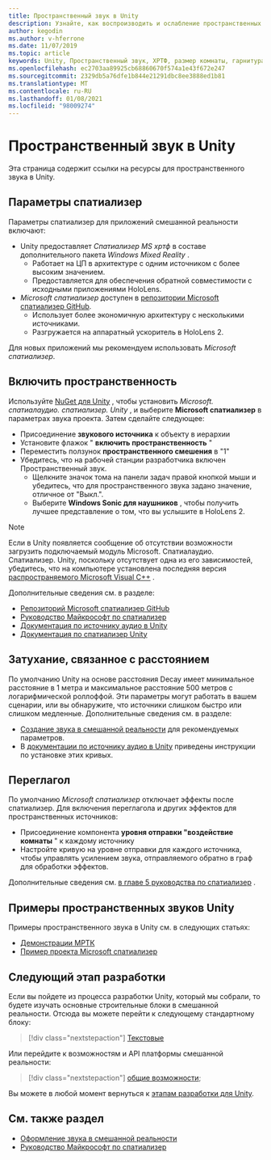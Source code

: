 ```yaml
---
title: Пространственный звук в Unity
description: Узнайте, как воспроизводить и ослабление пространственных звуков из определенной трехмерной точки в сцене Unity с помощью примеров.
author: kegodin
ms.author: v-hferrone
ms.date: 11/07/2019
ms.topic: article
keywords: Unity, Пространственный звук, ХРТФ, размер комнаты, гарнитура смешанной реальности, гарнитура Windows Mixed Reality, гарнитура виртуальной реальности, МРТК, набор средств смешанной реальности, спатиализер, переглагол
ms.openlocfilehash: ec2703aa89925cb68860670f574a1e43f672e247
ms.sourcegitcommit: 2329db5a76dfe1b844e21291dbc8ee3888ed1b81
ms.translationtype: MT
ms.contentlocale: ru-RU
ms.lasthandoff: 01/08/2021
ms.locfileid: "98009274"
---
```

# <a name="spatial-sound-in-unity"></a>Пространственный звук в Unity

Эта страница содержит ссылки на ресурсы для пространственного звука в Unity.

## <a name="spatializer-options"></a>Параметры спатиализер

Параметры спатиализер для приложений смешанной реальности включают:
* Unity предоставляет *Спатиализер MS хртф* в составе дополнительного пакета *Windows Mixed Reality* .
  * Работает на ЦП в архитектуре с одним источником с более высоким значением.
  * Предоставляется для обеспечения обратной совместимости с исходными приложениями HoloLens.
* *Microsoft спатиализер* доступен в [репозитории Microsoft спатиализер GitHub](https://github.com/microsoft/spatialaudio-unity).
  * Использует более экономичную архитектуру с несколькими источниками.
  * Разгружается на аппаратный ускоритель в HoloLens 2. 

Для новых приложений мы рекомендуем использовать *Microsoft спатиализер*.

## <a name="enable-spatialization"></a>Включить пространственность

Используйте [NuGet для Unity](https://github.com/GlitchEnzo/NuGetForUnity/releases/latest) , чтобы установить _Microsoft. спатиалаудио. спатиализер. Unity_ , и выберите **Microsoft спатиализер** в параметрах звука проекта. Затем сделайте следующее:
* Присоединение **звукового источника** к объекту в иерархии
* Установите флажок " **включить пространственность** "
* Переместить ползунок **пространственного смешения** в "1"
* Убедитесь, что на рабочей станции разработчика включен Пространственный звук. 
    * Щелкните значок тома на панели задач правой кнопкой мыши и убедитесь, что для пространственного звука задано значение, отличное от "Выкл.". 
    * Выберите **Windows Sonic для наушников** , чтобы получить лучшее представление о том, что вы услышите в HoloLens 2.

>[!NOTE]
>Если в Unity появляется сообщение об отсутствии возможности загрузить подключаемый модуль Microsoft. Спатиалаудио. Спатиализер. Unity, поскольку отсутствует одна из его зависимостей, убедитесь, что на компьютере установлена последняя версия [распространяемого Microsoft Visual C++](https://support.microsoft.com/en-us/help/2977003/the-latest-supported-visual-c-downloads) .

Дополнительные сведения см. в разделе:
* [Репозиторий Microsoft спатиализер GitHub](https://github.com/microsoft/spatialaudio-unity)
* [Руководство Майкрософт по спатиализер](tutorials/unity-spatial-audio-ch1.md)
* [Документация по источнику аудио в Unity](https://docs.unity3d.com/2019.3/Documentation/Manual/class-AudioSource.html)
* [Документация по спатиализер Unity](https://docs.unity3d.com/Manual/VRAudioSpatializer.html)

## <a name="distance-based-attenuation"></a>Затухание, связанное с расстоянием

По умолчанию Unity на основе расстояния Decay имеет минимальное расстояние в 1 метра и максимальное расстояние 500 метров с логарифмической роллоффой. Эти параметры могут работать в вашем сценарии, или вы обнаружите, что источники слишком быстро или слишком медленные. Дополнительные сведения см. в разделе:
* [Создание звука в смешанной реальности](../../design/spatial-sound-design.md) для рекомендуемых параметров.
* В [документации по источнику аудио в Unity](https://docs.unity3d.com/2019.3/Documentation/Manual/class-AudioSource.html) приведены инструкции по установке этих кривых.

## <a name="reverb"></a>Переглагол

По умолчанию _Microsoft спатиализер_ отключает эффекты после спатиализер. Для включения переглагола и других эффектов для пространственных источников:
* Присоединение компонента **уровня отправки "воздействие комнаты** " к каждому источнику
* Настройте кривую на уровне отправки для каждого источника, чтобы управлять усилением звука, отправляемого обратно в граф для обработки эффектов.

Дополнительные сведения см. [в главе 5 руководства по спатиализер](tutorials/unity-spatial-audio-ch5.md) .

## <a name="unity-spatial-sound-examples"></a>Примеры пространственных звуков Unity

Примеры пространственного звука в Unity см. в следующих статьях:
* [Демонстрации МРТК](https://github.com/microsoft/MixedRealityToolkit-Unity/tree/mrtk_release/Assets/MixedRealityToolkit.Examples/Demos/Audio)
* [Пример проекта Microsoft спатиализер](https://github.com/microsoft/spatialaudio-unity/tree/master/Samples/MicrosoftSpatializerSample)

## <a name="next-development-checkpoint"></a>Следующий этап разработки

Если вы пойдете из процесса разработки Unity, который мы собрали, то будете изучать основные строительные блоки в смешанной реальности. Отсюда вы можете перейти к следующему стандартному блоку:

> [!div class="nextstepaction"]
> [Текстовые](text-in-unity.md)

Или перейдите к возможностям и API платформы смешанной реальности:

> [!div class="nextstepaction"]
> [общие возможности](shared-experiences-in-unity.md);

Вы можете в любой момент вернуться к [этапам разработки для Unity](unity-development-overview.md#2-core-building-blocks).

## <a name="see-also"></a>См. также раздел

* [Оформление звука в смешанной реальности](../../design/spatial-sound-design.md)
* [Руководство Майкрософт по спатиализер](tutorials/unity-spatial-audio-ch1.md)
